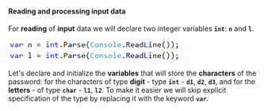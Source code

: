#### Reading and processing input data

For **reading** of **input** data we will declare two integer variables **`int`**: **`n`** and **`l`**.


![](/assets/chapter-7-exam-preparation-images/01.stupid-password-generator-1.png)

Let's declare and initialize the **variables** that will store the **characters** of the password: for the characters of type  **digit** -  type **`int`** -  **`d1`**, **`d2`**, **`d3`**, and for the **letters** - of type  **`char`** - **`l1`**, **`l2`**. To make it easier we will skip explicit specification of the type by replacing it with the keyword **`var`**.
